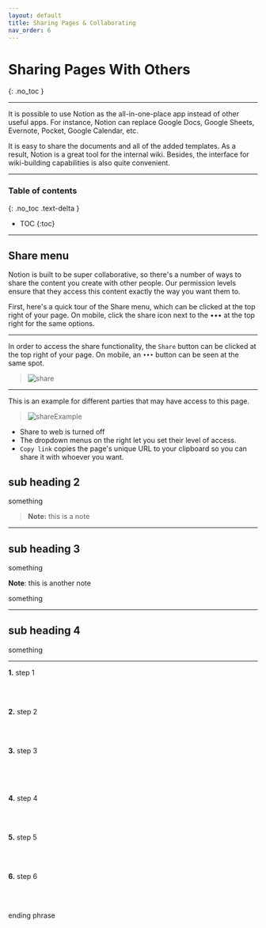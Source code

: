 ```yaml
---
layout: default
title: Sharing Pages & Collaborating
nav_order: 6
---
```


# Sharing Pages With Others
{: .no_toc }

---

It is possible to use Notion as the all-in-one-place app instead of other useful apps. For instance, Notion can replace Google Docs, Google Sheets, Evernote, Pocket, Google Calendar, etc.

It is easy to share the documents and all of the added templates. As a result, Notion is a great tool for the internal wiki. Besides, the interface for wiki-building capabilities is also quite convenient.

---

### Table of contents
{: .no_toc .text-delta }
* TOC
{:toc}

---

## Share menu

Notion is built to be super collaborative, so there's a number of ways to share the content you create with other people. Our permission levels ensure that they access this content exactly the way you want them to.

First, here's a quick tour of the Share menu, which can be clicked at the top right of your page. On mobile, click the share icon next to the ••• at the top right for the same options.

---

In order to access the share functionality, the `Share` button can be clicked at the top right of your page. On mobile, an `•••` button can be seen at the same spot.
>![share](https://github.com/ws111994/lost-ark-studio/blob/gh-pages/docs/images/task3/share.png?raw=true "share")
---
This is an example for different parties that may have access to this page. 
>![shareExample](https://github.com/ws111994/lost-ark-studio/blob/gh-pages/docs/images/task3/shareExample.png?raw=true "shareExample")
- Share to web is turned off
- The dropdown menus on the right let you set their level of access.
- `Copy link` copies the page's unique URL to your clipboard so you can share it with whoever you want. 


## sub heading 2

something
> **Note:** this is a note

---

## sub heading 3

something

**Note**: this is another note

something

---

## sub heading 4

something

---

**1.** step 1


<br />
<br />

**2.** step 2




<br />
<br />

**3.** step 3



<br />



<br />
<br />

**4.** step 4


<br />
<br />

**5.** step 5


<br />
<br />

**6.** step 6



<br />
<br />

ending phrase


